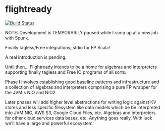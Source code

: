 # flightready
[![Build Status](https://travis-ci.org/mr-calvert/flightready.svg?branch=master)](https://travis-ci.org/mr-calvert/flightready)

NOTE: Development is TEMPORARILY paused while I ramp up at a new job with Spunk.

Finally tagless/Free integrations; stdio for FP Scala!

A real introduction is pending.

Until then...
Flightready intends to be a home for algebras and interpreters supporting finally tagless and Free IO programs of all sorts.

Phase I involves establishing good baseline patterns and infrastructure and a collection of algebras and interpreters comprising a pure FP wrapper for the JVM's NIO and NIO2.

Later phases will add higher level abstractions for writing logic against KV stores and less specific filesystem like data models which be be interpreted into JVM NIO, AWS S3, Google Cloud Files, etc. Algebras and interpreters for other cloud services data bases, etc. Anything goes really. With luck we'll have a large and powerful ecosystem.
